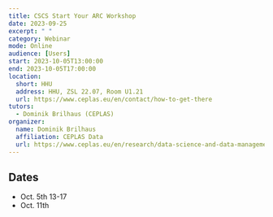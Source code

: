 ```yaml
---
title: CSCS Start Your ARC Workshop
date: 2023-09-25
excerpt: " "
category: Webinar
mode: Online
audience: [Users]
start: 2023-10-05T13:00:00
end: 2023-10-05T17:00:00
location:
  short: HHU
  address: HHU, ZSL 22.07, Room U1.21
  url: https://www.ceplas.eu/en/contact/how-to-get-there
tutors:
  - Dominik Brilhaus (CEPLAS)
organizer:
  name: Dominik Brilhaus
  affiliation: CEPLAS Data
  url: https://www.ceplas.eu/en/research/data-science-and-data-management
---
```


## Dates

- Oct. 5th 13-17
- Oct. 11th
